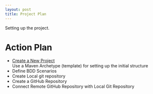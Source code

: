 ```yaml
---
layout: post
title: Project Plan
---
```


Setting up the project.

# Action Plan

- [Create a New Project](_posts/2016-05-21-create-project.md)  
  Use a Maven Archetype (template) for setting up the initial structure
- Define BDD Scenarios
- Create Local git repository
- Create a GitHub Repository
- Connect Remote GitHub Repository with Local Git Repository
